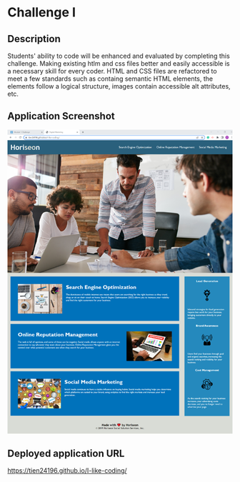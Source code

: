 # Challenge I

## Description

Students' ability to code will be enhanced and evaluated by completing this challenge. Making existing htlm and css files better and easily accessible is a necessary skill for every coder. HTML and CSS files are refactored to meet a few standards such as containg semantic HTML elements, the elements follow a logical structure, images contain accessible alt attributes, etc. 

## Application Screenshot
![](./assets/images/Screenshot.png)

## Deployed application URL
https://tien24196.github.io/I-like-coding/


